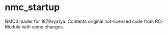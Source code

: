 # nmc_startup
NMC3 loader for 1879vya1ya. Contents original not-licensed code from RC-Module with some changes.

